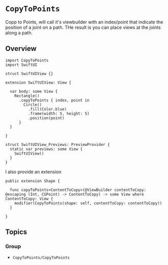 # ``CopyToPoints``

Copp to Points, will call it's viewbuilder with an index/point that indicate the position of a joint on a path.
THe result is you can place views at the joints along a path.

## Overview

```
import CopyToPoints
import SwiftUI

struct SwiftUIView {}

extension SwiftUIView: View {
  
  var body: some View {
    Rectangle()
      .copyToPoints { index, point in
        Circle()
          .fill(Color.blue)
          .frame(width: 5, height: 5)
          .position(point)
      }
  }
  
}

struct SwiftUIView_Previews: PreviewProvider {
  static var previews: some View {
    SwiftUIView()
  }
}

```

I also provide an extension

```
public extension Shape {
  
  func copyToPoints<ContentToCopy>(@ViewBuilder contentToCopy: @escaping (Int, CGPoint) -> ContentToCopy) -> some View where ContentToCopy: View {
    modifier(CopyToPoints(shape: self, contentToCopy: contentToCopy))
  }
  
}
```


## Topics

### Group

- ``CopyToPoints/CopyToPoints``

